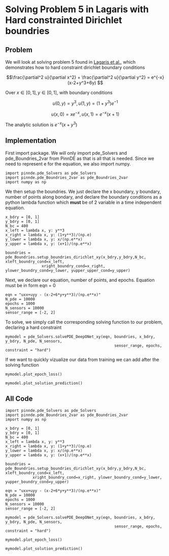 # Solving Problem 5 in Lagaris with Hard constrainted Dirichlet boundries

## Problem
We will look at solving problem 5 found in [Lagaris et al.](https://arxiv.org/abs/physics/9705023), which demonstrates
how to hard constraint dirichlet boundary conditions

$$\frac{\partial^2 u}{\partial x^2} + \frac{\partial^2 u}{\partial y^2} = e^{-x}(x-2+y^3+6y) $$

Over $x\in[0,1], y\in[0,1]$, with boundary conditions

$$u(0, y) = y^3,  u(1, y) = (1+y^3)e^{-1} $$

$$u(x, 0) = xe^{-x}, u(x, 1) = e^{-x}(x+1)$$

The analytic solution is $e^{-x}(x + y^3)$

## Implementation

First import package. We will only import pde_Solvers and pde_Boundries_2var from PinnDE as that is all that is needed. Since we need to represent e for the equation, we also import numpy.

    import pinnde.pde_Solvers as pde_Solvers
    import pinnde.pde_Boundries_2var as pde_Boundries_2var
    import numpy as np

We then setup the boundries. We just declare the x boundary, y boundary, number of points along bondary, and declare the 
boundary conditions as a python lambda function which **must** be of 2 variable in a time independent equation.

    x_bdry = [0, 1]
    y_bdry = [0, 1]
    N_bc = 400
    x_left = lambda x, y: y**3
    x_right = lambda x, y: (1+y**3)/(np.e)
    y_lower = lambda x, y: x/(np.e**x)
    y_upper = lambda x, y: (x+1)/(np.e**x)

    boundries = pde_Boundries.setup_boundries_dirichlet_xy(x_bdry,y_bdry,N_bc, xleft_boundry_cond=x_left,
                    xright_boundry_cond=x_right, ylower_boundry_cond=y_lower, yupper_upper_cond=y_upper)

Next, we declare our equation, number of points, and epochs. Equation must be in form eqn = 0

    eqn = "uxx+uyy - (x-2+6*y+y**3)/(np.e**x)"
    N_pde = 10000
    epochs = 1000
    N_sensors = 10000
    sensor_range = [-2, 2]

To solve, we simply call the corresponding solving function to our problem, declaring a hard constraint

    mymodel = pde_Solvers.solvePDE_DeepONet_xy(eqn, boundries, x_bdry, y_bdry, N_pde, N_sensors,
                                                    sensor_range, epochs, constraint = "hard")

If we want to quickly vizualize our data from training we can add after the solving function

    mymodel.plot_epoch_loss()

    mymodel.plot_solution_prediction()

## All Code

    import pinnde.pde_Solvers as pde_Solvers
    import pinnde.pde_Boundries_2var as pde_Boundries_2var
    import numpy as np

    x_bdry = [0, 1]
    y_bdry = [0, 1]
    N_bc = 400
    x_left = lambda x, y: y**3
    x_right = lambda x, y: (1+y**3)/(np.e)
    y_lower = lambda x, y: x/(np.e**x)
    y_upper = lambda x, y: (x+1)/(np.e**x)

    boundries = pde_Boundries.setup_boundries_dirichlet_xy(x_bdry,y_bdry,N_bc, xleft_boundry_cond=x_left,
                xright_boundry_cond=x_right, ylower_boundry_cond=y_lower, yupper_boundry_cond=y_upper)

    eqn = "uxx+uyy - (x-2+6*y+y**3)/(np.e**x)"
    N_pde = 10000
    epochs = 1000
    N_sensors = 10000
    sensor_range = [-2, 2]

    mymodel = pde_Solvers.solvePDE_DeepONet_xy(eqn, boundries, x_bdry, y_bdry, N_pde, N_sensors,
                                                    sensor_range, epochs, constraint = "hard")

    mymodel.plot_epoch_loss()

    mymodel.plot_solution_prediction()